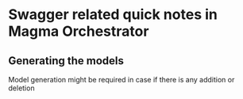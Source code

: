 # Swagger related quick notes in Magma Orchestrator

## Generating the models
Model generation might be required in case if there is any addition or deletion 
